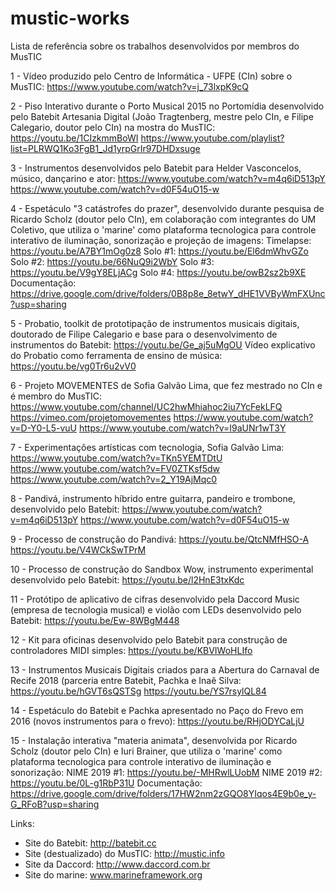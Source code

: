 # mustic-works
Lista de referência sobre os trabalhos desenvolvidos por membros do MusTIC

1 - Vídeo produzido pelo Centro de Informática - UFPE (CIn) sobre o MusTIC: https://www.youtube.com/watch?v=j_73lxpK9cQ

2 - Piso Interativo durante o Porto Musical 2015 no Portomídia desenvolvido pelo Batebit Artesania Digital (João Tragtenberg, mestre pelo CIn, e Filipe Calegario, doutor pelo CIn) na mostra do MusTIC:
https://youtu.be/1CIzkmmBoWI
https://www.youtube.com/playlist?list=PLRWQ1Ko3FgB1_Jd1yrpGrIr97DHDxsuge

3 - Instrumentos desenvolvidos pelo Batebit para Helder Vasconcelos, músico, dançarino e ator:
https://www.youtube.com/watch?v=m4q6iD513pY
https://www.youtube.com/watch?v=d0F54uO15-w

4 - Espetáculo "3 catástrofes do prazer", desenvolvido durante pesquisa de Ricardo Scholz (doutor pelo CIn), em colaboração com integrantes do UM Coletivo, que utiliza o 'marine' como plataforma tecnologica para controle interativo de iluminação, sonorização e projeção de imagens:
Timelapse: https://youtu.be/A7BY1mOg0z8
Solo #1: https://youtu.be/El6dmWhvGZo
Solo #2: https://youtu.be/66NuQ9i2WbY
Solo #3: https://youtu.be/V9gY8ELjACg
Solo #4: https://youtu.be/owB2sz2b9XE
Documentação: https://drive.google.com/drive/folders/0B8p8e_8etwY_dHE1VVByWmFXUnc?usp=sharing

5 - Probatio, toolkit de prototipação de instrumentos musicais digitais, doutorado de Filipe Calegario e base para o desenvolvimento de instrumentos do Batebit:
https://youtu.be/Ge_aj5uMgOU
Vídeo explicativo do Probatio como ferramenta de ensino de música: https://youtu.be/vg0Tr6u2vV0

6 - Projeto MOVEMENTES de Sofia Galvão Lima, que fez mestrado no CIn e é membro do MusTIC:
https://www.youtube.com/channel/UC2hwMhiahoc2iu7YcFekLFQ
https://vimeo.com/projetomovementes
https://www.youtube.com/watch?v=D-Y0-L5-vuU
https://www.youtube.com/watch?v=I9aUNr1wT3Y

7 - Experimentações artísticas com tecnologia, Sofia Galvão Lima:
https://www.youtube.com/watch?v=TKn5YEMTDtU
https://www.youtube.com/watch?v=FV0ZTKsf5dw
https://www.youtube.com/watch?v=2_Y19AjMqc0

8 - Pandivá, instrumento híbrido entre guitarra, pandeiro e trombone, desenvolvido pelo Batebit:
https://www.youtube.com/watch?v=m4q6iD513pY
https://www.youtube.com/watch?v=d0F54uO15-w

9 - Processo de construção do Pandivá:
https://youtu.be/QtcNMfHSO-A
https://youtu.be/V4WCkSwTPrM

10 - Processo de construção do Sandbox Wow, instrumento experimental desenvolvido pelo Batebit:
https://youtu.be/l2HnE3txKdc

11 - Protótipo de aplicativo de cifras desenvolvido pela Daccord Music (empresa de tecnologia musical) e violão com LEDs desenvolvido pelo Batebit:
https://youtu.be/Ew-8WBgM448

12 - Kit para oficinas desenvolvido pelo Batebit para construção de controladores MIDI simples:
https://youtu.be/KBVIWoHLIfo

13 - Instrumentos Musicais Digitais criados para a Abertura do Carnaval de Recife 2018 (parceria entre Batebit, Pachka e Inaê Silva:
https://youtu.be/hGVT6sQSTSg
https://youtu.be/YS7rsylQL84

14 - Espetáculo do Batebit e Pachka apresentado no Paço do Frevo em 2016 (novos instrumentos para o frevo):
https://youtu.be/RHjODYCaLjU

15 - Instalação interativa "materia animata", desenvolvida por Ricardo Scholz (doutor pelo CIn) e Iuri Brainer, que utiliza o 'marine' como plataforma tecnologica para controle interativo de iluminação e sonorização:
NIME 2019 #1: https://youtu.be/-MHRwlLUobM
NIME 2019 #2: https://youtu.be/0L-g1RbP31U
Documentação: https://drive.google.com/drive/folders/17HW2nm2zGQO8YIqos4E9b0e_y-G_RFoB?usp=sharing

Links:
- Site do Batebit: http://batebit.cc
- Site (destualizado) do MusTIC: http://mustic.info
- Site da Daccord: http://www.daccord.com.br
- Site do marine: www.marineframework.org
